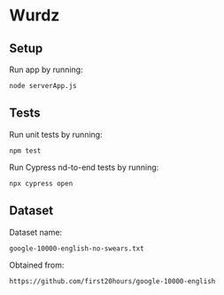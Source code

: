 # Wurdz

## Setup
Run app by running:
    
    node serverApp.js

## Tests
Run unit tests by running:

    npm test

Run Cypress nd-to-end tests by running:

    npx cypress open        

## Dataset
Dataset name: 

    google-10000-english-no-swears.txt

Obtained from:

    https://github.com/first20hours/google-10000-english

